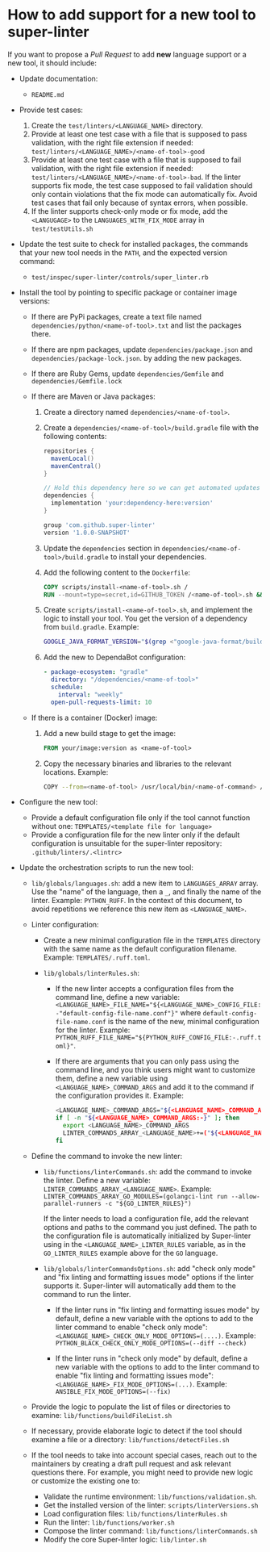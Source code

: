 # How to add support for a new tool to super-linter

If you want to propose a _Pull Request_ to add **new** language support or a
new tool, it should include:

- Update documentation:
  - `README.md`
- Provide test cases:

  1. Create the `test/linters/<LANGUAGE_NAME>` directory.
  2. Provide at least one test case with a file that is supposed to pass validation,
     with the right file extension if needed: `test/linters/<LANGUAGE_NAME>/<name-of-tool>-good`
  3. Provide at least one test case with a file that is supposed to fail validation,
     with the right file extension if needed: `test/linters/<LANGUAGE_NAME>/<name-of-tool>-bad`.
     If the linter supports fix mode, the test case supposed to fail validation
     should only contain violations that the fix mode can automatically fix.
     Avoid test cases that fail only because of syntax errors, when possible.
  4. If the linter supports check-only mode or fix mode, add the `<LANGUGAGE>`
     to the `LANGUAGES_WITH_FIX_MODE` array in `test/testUtils.sh`

- Update the test suite to check for installed packages, the commands that your new tool needs in the `PATH`, and the expected version command:

  - `test/inspec/super-linter/controls/super_linter.rb`

- Install the tool by pointing to specific package or container image versions:

  - If there are PyPi packages, create a text file named `dependencies/python/<name-of-tool>.txt`
    and list the packages there.
  - If there are npm packages, update `dependencies/package.json` and `dependencies/package-lock.json`.
    by adding the new packages.
  - If there are Ruby Gems, update `dependencies/Gemfile` and `dependencies/Gemfile.lock`
  - If there are Maven or Java packages:

    1. Create a directory named `dependencies/<name-of-tool>`.
    2. Create a `dependencies/<name-of-tool>/build.gradle` file with the following contents:

       ```gradle
       repositories {
         mavenLocal()
         mavenCentral()
       }

       // Hold this dependency here so we can get automated updates using DependaBot
       dependencies {
         implementation 'your:dependency-here:version'
       }

       group 'com.github.super-linter'
       version '1.0.0-SNAPSHOT'
       ```

    3. Update the `dependencies` section in `dependencies/<name-of-tool>/build.gradle` to
       install your dependencies.
    4. Add the following content to the `Dockerfile`:

       ```dockerfile
       COPY scripts/install-<name-of-tool>.sh /
       RUN --mount=type=secret,id=GITHUB_TOKEN /<name-of-tool>.sh && rm -rf /<name-of-tool>.sh
       ```

    5. Create `scripts/install-<name-of-tool>.sh`, and implement the logic to install your tool.
       You get the version of a dependency from `build.gradle`. Example:

       ```sh
       GOOGLE_JAVA_FORMAT_VERSION="$(grep <"google-java-format/build.gradle" "google-java-format" | awk -F ':' '{print $3}' | tr -d "'")"
       ```

    6. Add the new to DependaBot configuration:

       ```yaml
       - package-ecosystem: "gradle"
         directory: "/dependencies/<name-of-tool>"
         schedule:
           interval: "weekly"
         open-pull-requests-limit: 10
       ```

  - If there is a container (Docker) image:

    1. Add a new build stage to get the image:

       ```dockerfile
       FROM your/image:version as <name-of-tool>
       ```

    1. Copy the necessary binaries and libraries to the relevant locations. Example:

       ```sh
       COPY --from=<name-of-tool> /usr/local/bin/<name-of-command> /usr/bin/
       ```

- Configure the new tool:

  - Provide a default configuration file only if the tool cannot function without one: `TEMPLATES/<template file for language>`
  - Provide a configuration file for the new linter only if the default configuration is unsuitable for the super-linter repository: `.github/linters/.<lintrc>`

- Update the orchestration scripts to run the new tool:

  - `lib/globals/languages.sh`: add a new item to `LANGUAGES_ARRAY` array. Use the
    "name" of the language, then a `_`, and finally the name of the linter. Example: `PYTHON_RUFF`.
    In the context of this document, to avoid repetitions we reference this new
    item as `<LANGUAGE_NAME>`.

  - Linter configuration:

    - Create a new minimal configuration file in the `TEMPLATES` directory with the same name as the
      default configuration filename. Example: `TEMPLATES/.ruff.toml`.
    - `lib/globals/linterRules.sh`:

      - If the new linter accepts a configuration files from the command line,
        define a new variable:
        `<LANGUAGE_NAME>_FILE_NAME="${<LANGUAGE_NAME>_CONFIG_FILE:-"default-config-file-name.conf"}"`
        where `default-config-file-name.conf` is the name of the new,
        minimal configuration for the linter. Example:
        `PYTHON_RUFF_FILE_NAME="${PYTHON_RUFF_CONFIG_FILE:-.ruff.toml}"`.
      - If there are arguments that you can only pass using the command line, and you think users
        might want to customize them, define a new variable using
        `<LANGUAGE_NAME>_COMMAND_ARGS` and add it to the command if the
        configuration provides it. Example:

        ```bash
        <LANGUAGE_NAME>_COMMAND_ARGS="${<LANGUAGE_NAME>_COMMAND_ARGS:-""}"
        if [ -n "${<LANGUAGE_NAME>_COMMAND_ARGS:-}" ]; then
          export <LANGUAGE_NAME>_COMMAND_ARGS
          LINTER_COMMANDS_ARRAY_<LANGUAGE_NAME>+=("${<LANGUAGE_NAME>_COMMAND_ARGS}")
        fi
        ```

  - Define the command to invoke the new linter:

    - `lib/functions/linterCommands.sh`: add the command to invoke the linter.
      Define a new variable: `LINTER_COMMANDS_ARRAY_<LANGUAGE_NAME>`.
      Example:
      `LINTER_COMMANDS_ARRAY_GO_MODULES=(golangci-lint run --allow-parallel-runners -c "${GO_LINTER_RULES}")`

      If the linter needs to load a configuration file, add the relevant options
      and paths to the command you just defined. The path to the configuration
      file is automatically initialized by Super-linter using in the
      `<LANGUAGE_NAME>_LINTER_RULES` variable, as in the `GO_LINTER_RULES`
      example above for the `GO` language.

    - `lib/globals/linterCommandsOptions.sh`: add "check only mode" and "fix
      linting and formatting issues mode" options if the linter supports it.
      Super-linter will automatically add them to the command to run the linter.

      - If the linter runs in "fix linting and formatting issues mode" by
        default, define a new variable with the options to add to the linter
        command to enable "check only mode":
        `<LANGUAGE_NAME>_CHECK_ONLY_MODE_OPTIONS=(....)`.
        Example: `PYTHON_BLACK_CHECK_ONLY_MODE_OPTIONS=(--diff --check)`

      - If the linter runs in "check only mode" by
        default, define a new variable with the options to add to the linter
        command to enable "fix linting and formatting issues mode":
        `<LANGUAGE_NAME>_FIX_MODE_OPTIONS=(...)`.
        Example: `ANSIBLE_FIX_MODE_OPTIONS=(--fix)`

  - Provide the logic to populate the list of files or directories to examine: `lib/functions/buildFileList.sh`
  - If necessary, provide elaborate logic to detect if the tool should examine a file or a directory: `lib/functions/detectFiles.sh`
  - If the tool needs to take into account special cases, reach out to the
    maintainers by creating a draft pull request and ask relevant questions
    there. For example, you might need to provide new logic or customize
    the existing one to:

    - Validate the runtime environment: `lib/functions/validation.sh`.
    - Get the installed version of the linter: `scripts/linterVersions.sh`
    - Load configuration files: `lib/functions/linterRules.sh`
    - Run the linter: `lib/functions/worker.sh`
    - Compose the linter command: `lib/functions/linterCommands.sh`
    - Modify the core Super-linter logic: `lib/linter.sh`
